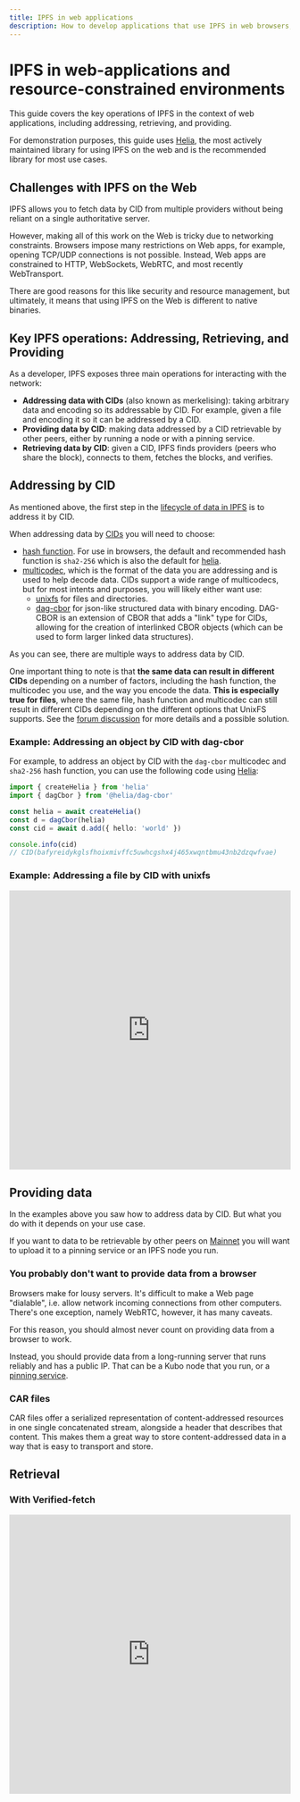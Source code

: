 ```yaml
---
title: IPFS in web applications
description: How to develop applications that use IPFS in web browsers, including IPFS retrieval and pinning in browsers using implementations such as Helia.
---
```


# IPFS in web-applications and resource-constrained environments

This guide covers the key operations of IPFS in the context of web applications, including addressing, retrieving, and providing.

For demonstration purposes, this guide uses [Helia](https://github.com/ipfs/helia), the most actively maintained library for using IPFS on the web and is the recommended library for most use cases.

## Challenges with IPFS on the Web

IPFS allows you to fetch data by CID from multiple providers without being reliant on a single authoritative server.

However, making all of this work on the Web is tricky due to networking constraints. Browsers impose many restrictions on Web apps, for example, opening TCP/UDP connections is not possible. Instead, Web apps are constrained to HTTP, WebSockets, WebRTC, and most recently WebTransport.

There are good reasons for this like security and resource management, but ultimately, it means that using IPFS on the Web is different to native binaries.

## Key IPFS operations: Addressing, Retrieving, and Providing

As a developer, IPFS exposes three main operations for interacting with the network:

- **Addressing data with CIDs** (also known as merkelising): taking arbitrary data and encoding so its addressable by CID. For example, given a file and encoding it so it can be addressed by a CID.
- **Providing data by CID**: making data addressed by a CID retrievable by other peers, either by running a node or with a pinning service.
- **Retrieving data by CID**: given a CID, IPFS finds providers (peers who share the block), connects to them, fetches the blocks, and verifies.


## Addressing by CID

As mentioned above, the first step in the [lifecycle of data in IPFS](../concepts/lifecycle.md) is to address it by CID.

When addressing data by [CIDs](https://proto.school/anatomy-of-a-cid/03) you will need to choose:

- [hash function](../concepts/glossary.md#hash-function). For use in browsers, the default and recommended hash function is `sha2-256` which is also the default for [helia](https://github.com/ipfs/helia).
- [multicodec](../concepts/glossary.md#multicodec), which is the format of the data you are addressing and is used to help decode data. CIDs support a wide range of multicodecs, but for most intents and purposes, you will likely either want use:
  - [unixfs](../concepts/file-systems.md#unix-file-system-unixfs) for files and directories.
  - [dag-cbor](../concepts/glossary.md#dag-cbor) for json-like structured data with binary encoding. DAG-CBOR is an extension of CBOR that adds a "link" type for CIDs, allowing for the creation of interlinked CBOR objects (which can be used to form larger linked data structures).

As you can see, there are multiple ways to address data by CID.

One important thing to note is that **the same data can result in different CIDs** depending on a number of factors, including the hash function, the multicodec you use, and the way you encode the data. **This is especially true for files**, where the same file, hash function and multicodec can still result in different CIDs depending on the different options that UnixFS supports. See the [forum discussion](https://discuss.ipfs.tech/t/should-we-profile-cids/18507) for more details and a possible solution.

### Example: Addressing an object by CID with dag-cbor

For example, to address an object by CID with the `dag-cbor` multicodec and `sha2-256` hash function, you can use the following code using [Helia](https://github.com/ipfs/helia):

```ts
import { createHelia } from 'helia'
import { dagCbor } from '@helia/dag-cbor'

const helia = await createHelia()
const d = dagCbor(helia)
const cid = await d.add({ hello: 'world' })

console.info(cid)
// CID(bafyreidykglsfhoixmivffc5uwhcgshx4j465xwqntbmu43nb2dzqwfvae)
```

### Example: Addressing a file by CID with unixfs

<iframe height="500" style="width: 100%;" scrolling="no" title="Addressing an image by CID with Helia and UnixFS" src="https://codepen.io/2color/embed/zxONqPj?default-tab=html%2Cresult" frameborder="no" loading="lazy" allowtransparency="true" allowfullscreen="true">
  See the Pen <a href="https://codepen.io/2color/pen/zxONqPj">
  Addressing an image by CID with Helia and UnixFS</a> by Daniel Norman (<a href="https://codepen.io/2color">@2color</a>)
</iframe>

## Providing data

In the examples above you saw how to address data by CID. But what you do with it depends on your use case.

If you want to data to be retrievable by other peers on [Mainnet](../concepts/glossary.md#ipfs-mainnet) you will want to upload it to a pinning service or an IPFS node you run.

### You probably don't want to provide data from a browser

Browsers make for lousy servers. It's difficult to make a Web page "dialable", i.e. allow network incoming connections from other computers. There's one exception, namely WebRTC, however, it has many caveats.

For this reason, you should almost never count on providing data from a browser to work.

Instead, you should provide data from a long-running server that runs reliably and has a public IP. That can be a Kubo node that you run, or a [pinning service](../concepts/persistence.md#pinning-services).

### CAR files

CAR files offer a serialized representation of content-addressed resources in one single concatenated stream, alongside a header that describes that content. This makes them a great way to store content-addressed data in a way that is easy to transport and store.


## Retrieval

### With Verified-fetch

<iframe height="500" style="width: 100%;" scrolling="no" title="Fetch an image on IPFS Mainnet @helia/verified-fetch" src="https://codepen.io/2color/embed/QWXKZGx?default-tab=html%2Cresult" frameborder="no" loading="lazy" allowtransparency="true" allowfullscreen="true">
  See the Pen <a href="https://codepen.io/2color/pen/QWXKZGx">
  Fetch an image on IPFS Mainnet @helia/verified-fetch</a> by Daniel Norman (<a href="https://codepen.io/2color">@2color</a>)
</iframe>
